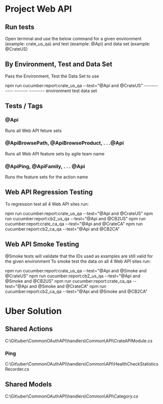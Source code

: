 # Project Web API

## Run tests

Open terminal and use the below command for a 
    given environment (example: crate_us_qa)
    and test (example: @Api)
    and data set (example: @CrateUS)

## By Environment, Test and Data Set
Pass the Environment, Test the Data Set to use

npm run cucumber:report:crate_us_qa --test="@Api and @CrateUS"
                        -----------         -------     --------
                        environment         test        data set


## Tests / Tags

### @Api
Runs all Web API feture sets

### @ApiBrowsePath, @ApiBrowseProduct, . . .@Api<TeamName>
Runs all Web API feature sets by agile team name

### @ApiPing, @ApiFamily, . . . @Api<ActionName>
Runs the feature sets for the action name


## Web API Regression Testing
To regression test all 4 Web API sites run:

npm run cucumber:report:crate_us_qa --test="@Api and @CrateUS"
npm run cucumber:report:cb2_us_qa --test="@Api and @CB2US"
npm run cucumber:report:crate_ca_qa --test="@Api and @CrateCA"
npm run cucumber:report:cb2_ca_qa --test="@Api and @CB2CA"


## Web API Smoke Testing
@Smoke tests will validate that the IDs used as examples are still valid for the given environment
To smoke test the data on all 4 Web API sites run:

npm run cucumber:report:crate_us_qa --test="@Api and @Smoke and @CrateUS"
npm run cucumber:report:cb2_us_qa --test="@Api and @Smoke and @CB2US"
npm run cucumber:report:crate_ca_qa --test="@Api and @Smoke and @CrateCA"
npm run cucumber:report:cb2_ca_qa --test="@Api and @Smoke and @CB2CA"


#  Uber Solution

## Shared Actions
C:\Git\uber\CommonOAuthAPI\handlers\Common\API\CrateAPIModule.cs

### Ping
C:\Git\uber\CommonOAuthAPI\handlers\Common\API\HealthCheckStatisticsRecorder.cs

## Shared Models

C:\Git\uber\CommonOAuthAPI\handlers\Common\API\Category.cs